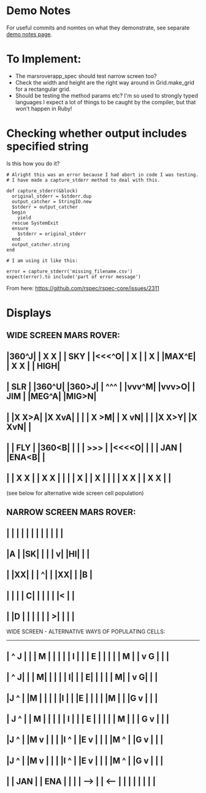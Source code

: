 # Demo Notes

For useful commits and nomtes on what they demonstrate, see separate [demo notes page](demo-notes.md).

# To Implement:

- The marsroverapp_spec should test narrow screen too?
- Check the width and height are the right way around in Grid.make_grid for a rectangular grid.
- Should be testing the method params etc? I'm so used to strongly typed languages I expect a lot of things to be caught by the compiler, but that won't happen in Ruby!

# Checking whether output includes specified string

Is this how you do it?

```
# Alright this was an error because I had abort in code I was testing.
# I have made a capture_stderr method to deal with this.

def capture_stderr(&block)
  original_stderr = $stderr.dup
  output_catcher = StringIO.new
  $stderr = output_catcher
  begin
    yield
  rescue SystemExit
  ensure
    $stderr = original_stderr
  end
  output_catcher.string
end

# I am using it like this:

error = capture_stderr('missing_filename.csv')
expect(error).to include('part of error message')
```
From here: https://github.com/rspec/rspec-core/issues/2311

# Displays

WIDE SCREEN MARS ROVER:
-------------------------------
|360^J|     | X X |     | SKY |
|<<<^O|     |  X  |     |  X  |
|MAX^E|     | X X |     | HIGH|
-------------------------------
| SLR |     |360^U|     |360>J|
| ^^^ |     |vvv^M|     |vvv>O|
| JIM |     |MEG^A|     |MIG>N|
-------------------------------
|     |X X>A|     |X XvA|     |
|     | X >M|     | X vN|     |
|     |X X>Y|     |X XvN|     |
-------------------------------
|     | FLY |     |360<B|     |
|     | >>> |     |<<<<O|     |
|     | JAN |     |ENA<B|     |
-------------------------------
|     | X X |     | X X |     |
|     |  X  |     |  X  |     |
|     | X X |     | X X |     |
-------------------------------

(see below for alternative wide screen cell population)


NARROW SCREEN MARS ROVER:
----------------
|  |  |  |  |  |
|  |  |  |  |  |
----------------
|A |  |SK|  |  |
| v|  |HI|  |  |
----------------
|  |XX|  |  | ^|
|  |XX|  |  |B |
----------------
|  |  |  | C|  |
|  |  |  |< |  |
----------------
|  |D |  |  |  |
|  | >|  |  |  |
----------------


WIDE SCREEN - ALTERNATIVE WAYS OF POPULATING CELLS:

-------------------------------
| ^ J |     | | M |     |     |
| | I |     | | E |     |     |
| | M |     | v G |     |     |
-------------------------------
|  ^ J|     |  | M|     |     |
|  | I|     |  | E|     |     |
|  | M|     |  v G|     |     |
-------------------------------
|J  ^ |     |M  | |     |     |
|I  | |     |E  | |     |     |
|M  | |     |G  v |     |     |
-------------------------------
| J ^ |     | M | |     |     |
| I | |     | E | |     |     |
| M | |     | G v |     |     |
-------------------------------
|J ^  |     |M v  |     |     |
|I ^  |     |E v  |     |     |
|M ^  |     |G v  |     |     |
-------------------------------
|J  ^ |     |M  v |     |     |
|I  ^ |     |E  v |     |     |
|M  ^ |     |G  v |     |     |
-------------------------------
|     | JAN |     | ENA |     |
|     | --> |     | <-- |     |
|     |     |     |     |     |
-------------------------------
